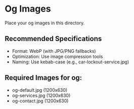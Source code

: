 # Og Images

Place your og images in this directory.

## Recommended Specifications

- Format: WebP (with JPG/PNG fallbacks)
- Optimization: Use image compression tools
- Naming: Use kebab-case (e.g., car-lockout-service.jpg)

## Required Images for og:


- og-default.jpg (1200x630)
- og-services.jpg (1200x630)
- og-contact.jpg (1200x630)

